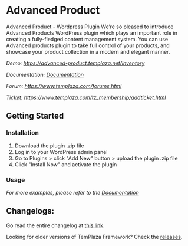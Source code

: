 # Advanced Product

Advanced Product - Wordpress Plugin
We’re so pleased to introduce Advanced Products WordPress plugin which plays an important role in creating a fully-fledged content management system. You can use Advanced products plugin to take full control of your products, and showcase your product collection in a modern and elegant manner. 


_Demo: https://advanced-product.templaza.net/inventory_

_Documentation: [Documentation](https://docs.templaza.com/advanced-products-plugin)_

_Forum: https://www.templaza.com/forums.html_

_Ticket: https://www.templaza.com/tz_membership/addticket.html_



## Getting Started
 
 ### Installation
 
 1. Download the plugin .zip file
 2. Log in to your WordPress admin panel
 3. Go to Plugins > click "Add New" button > upload the plugin .zip file 
 4. Click "Install Now" and activate the plugin
 
 ### Usage
 
 _For more examples, please refer to the [Documentation](https://docs.templaza.com/advanced-products-plugin)_

## Changelogs:

Go read the entire changelog at [this link](https://github.com/templaza/advanced-product/blob/main/CHANGELOG.md).

Looking for older versions of TemPlaza Framework? Check the [releases](https://github.com/templaza/advanced-product/releases).
